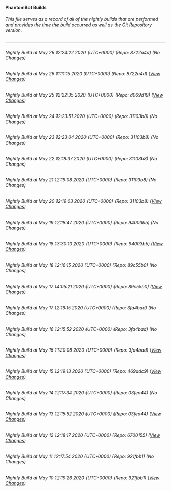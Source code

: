 **PhantomBot Builds**

###### This file serves as a record of all of the nightly builds that are performed and provides the time the build occurred as well as the Git Repository version.
-------------------------------------------------------------------------------------------------------------
###### Nightly Build at May 26 12:24:22 2020 (UTC+0000) (Repo: 8722a4d) (No Changes)
###### Nightly Build at May 26 11:11:15 2020 (UTC+0000) (Repo: 8722a4d) ([View Changes](https://github.com/PhantomBot/PhantomBot/compare/d069d19...8722a4d))
###### Nightly Build at May 25 12:22:35 2020 (UTC+0000) (Repo: d069d19) ([View Changes](https://github.com/PhantomBot/PhantomBot/compare/31103b8...d069d19))
###### Nightly Build at May 24 12:23:51 2020 (UTC+0000) (Repo: 31103b8) (No Changes)
###### Nightly Build at May 23 12:23:04 2020 (UTC+0000) (Repo: 31103b8) (No Changes)
###### Nightly Build at May 22 12:18:37 2020 (UTC+0000) (Repo: 31103b8) (No Changes)
###### Nightly Build at May 21 12:19:08 2020 (UTC+0000) (Repo: 31103b8) (No Changes)
###### Nightly Build at May 20 12:19:03 2020 (UTC+0000) (Repo: 31103b8) ([View Changes](https://github.com/PhantomBot/PhantomBot/compare/94003bb...31103b8))
###### Nightly Build at May 19 12:18:47 2020 (UTC+0000) (Repo: 94003bb) (No Changes)
###### Nightly Build at May 18 13:30:10 2020 (UTC+0000) (Repo: 94003bb) ([View Changes](https://github.com/PhantomBot/PhantomBot/compare/89c55b0...94003bb))
###### Nightly Build at May 18 12:16:15 2020 (UTC+0000) (Repo: 89c55b0) (No Changes)
###### Nightly Build at May 17 14:05:21 2020 (UTC+0000) (Repo: 89c55b0) ([View Changes](https://github.com/PhantomBot/PhantomBot/compare/3fa4bad...89c55b0))
###### Nightly Build at May 17 12:16:15 2020 (UTC+0000) (Repo: 3fa4bad) (No Changes)
###### Nightly Build at May 16 12:15:52 2020 (UTC+0000) (Repo: 3fa4bad) (No Changes)
###### Nightly Build at May 16 11:20:08 2020 (UTC+0000) (Repo: 3fa4bad) ([View Changes](https://github.com/PhantomBot/PhantomBot/compare/469adc9...3fa4bad))
###### Nightly Build at May 15 12:19:13 2020 (UTC+0000) (Repo: 469adc9) ([View Changes](https://github.com/PhantomBot/PhantomBot/compare/03fea44...469adc9))
###### Nightly Build at May 14 12:17:34 2020 (UTC+0000) (Repo: 03fea44) (No Changes)
###### Nightly Build at May 13 12:15:52 2020 (UTC+0000) (Repo: 03fea44) ([View Changes](https://github.com/PhantomBot/PhantomBot/compare/6700155...03fea44))
###### Nightly Build at May 12 12:18:17 2020 (UTC+0000) (Repo: 6700155) ([View Changes](https://github.com/PhantomBot/PhantomBot/compare/921fbb1...6700155))
###### Nightly Build at May 11 12:17:54 2020 (UTC+0000) (Repo: 921fbb1) (No Changes)
###### Nightly Build at May 10 12:19:26 2020 (UTC+0000) (Repo: 921fbb1) ([View Changes](https://github.com/PhantomBot/PhantomBot/compare/3dc243d...921fbb1))
